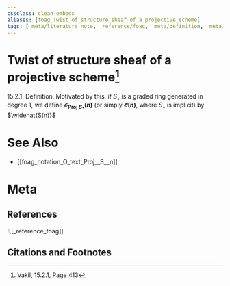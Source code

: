 ```yaml
---
cssclass: clean-embeds
aliases: [foag_Twist_of_structure_sheaf_of_a_projective_scheme]
tags: [_meta/literature_note, _reference/foag, _meta/definition, _meta/notation]
---
```

# Twist of structure sheaf of a projective scheme[^1]
15.2.1. Definition. Motivated by this, if $S_{\bullet}$ is a graded ring generated in degree 1, we define **$\mathscr{O}_{\text {Proj } S_{*}}(n)$** (or simply **$\mathscr{O}(n)$**, where $S_{\bullet}$ is implicit) by $\widehat{S(n)}$

# See Also
- [[foag_notation_O_text_Proj__S__n]]
# Meta
## References
![[_reference_foag]]


## Citations and Footnotes
[^1]: Vakil,  15.2.1, Page 413
